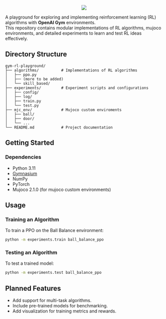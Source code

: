 <p align="center">
    <img src="https://github.com/user-attachments/assets/926f6a81-834f-42ba-b854-a85ba2b501d1"/>
</p>

A playground for exploring and implementing reinforcement learning (RL) algorithms with **OpenAI Gym** environments. \
This repository contains modular implementations of RL algorithms, mujoco environments, and detailed experiments to learn and test RL ideas effectively.

## Directory Structure

```
gym-rl-playground/
├── algorithms/          # Implementations of RL algorithms
│   ├── ppo.py 
│   ├── (more to be added)      
│   └── skill_based/
├── experiments/         # Experiment scripts and configurations
│   ├── config/          
│   ├── log/      
│   ├── train.py        
│   └── test.py         
├── mjc_env/             # Mujoco custom enviroments
│   ├── ball/    
│   ├── door/   
│   └── ...           
└── README.md            # Project documentation
```

## Getting Started
### Dependencies
- Python 3.11
- [Gymnasium]((https://gymnasium.farama.org/index.html))
- NumPy
- PyTorch
- Mujoco 2.1.0 (for mujoco custom environments)

## Usage
### Training an Algorithm
To train a PPO on the Ball Balance environment:
```bash
python -m experiments.train ball_balance_ppo
```

### Testing an Algorithm
To test a trained model:
```bash
python -m experiments.test ball_balance_ppo
```

## Planned Features
- Add support for multi-task algorithms.
- Include pre-trained models for benchmarking.
- Add visualization for training metrics and rewards.